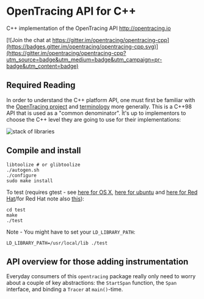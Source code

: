 # OpenTracing API for C++
C++ implementation of the OpenTracing API http://opentracing.io

[![Join the chat at https://gitter.im/opentracing/opentracing-cpp](https://badges.gitter.im/opentracing/opentracing-cpp.svg)](https://gitter.im/opentracing/opentracing-cpp?utm_source=badge&utm_medium=badge&utm_campaign=pr-badge&utm_content=badge)

## Required Reading

In order to understand the C++ platform API, one must first be familiar with the
[OpenTracing project](http://opentracing.io) and
[terminology](http://opentracing.io/documentation/pages/spec) more generally. This is a C++98 API that
is used as a "common denominator". Ît's up to implementors to choose the C++ level
they are going to use for their implementations:

![stack of libraries](img/stack-of-libraries.png "Stack of Libraries")

## Compile and install

```
libtoolize # or glibtoolize
./autogen.sh
./configure
sudo make install
```

To test (requires gtest - see [here for OS X](http://stackoverflow.com/questions/20746232/how-to-properly-setup-googletest-on-os-x-aside-from-xcode), [here for ubuntu](http://www.eriksmistad.no/getting-started-with-google-test-on-ubuntu/) and [here for Red Hat](http://stackoverflow.com/questions/13513905/how-to-setup-googletest-as-a-shared-library-on-linux)/for Red Hat note also [this](http://stackoverflow.com/questions/4743233/is-usr-local-lib-searched-for-shared-libraries)):

```
cd test
make
./test
```

Note - You might have to set your `LD_LIBRARY_PATH`:

```
LD_LIBRARY_PATH=/usr/local/lib ./test
```

## API overview for those adding instrumentation

Everyday consumers of this `opentracing` package really only need to worry
about a couple of key abstractions: the `StartSpan` function, the `Span`
interface, and binding a `Tracer` at `main()`-time.

